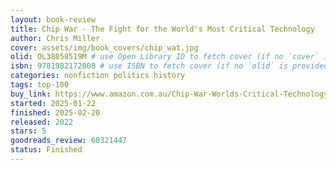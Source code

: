 ```yaml
---
layout: book-review
title: Chip War - The Fight for the World's Most Critical Technology
author: Chris Miller
cover: assets/img/book_covers/chip_wat.jpg
olid: OL38058519M # use Open Library ID to fetch cover (if no `cover` is provided)
isbn: 9781982172008 # use ISBN to fetch cover (if no `olid` is provided, dashes are optional)
categories: nonfiction politics history
tags: top-100
buy_link: https://www.amazon.com.au/Chip-War-Worlds-Critical-Technology/dp/1982172002
started: 2025-01-22
finished: 2025-02-20
released: 2022
stars: 5
goodreads_review: 60321447
status: Finished
---
```

